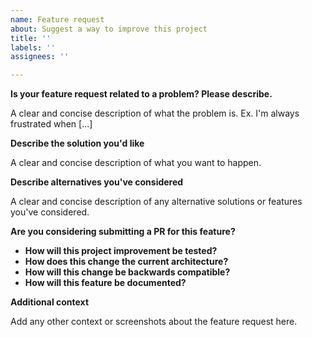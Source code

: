 ```yaml
---
name: Feature request
about: Suggest a way to improve this project
title: ''
labels: ''
assignees: ''

---
```


<!--

Hey! Thanks for opening an issue!

It is recommended that you include screenshots and logs to help everyone achieve a shared understanding of the improvement.

-->

**Is your feature request related to a problem? Please describe.**

A clear and concise description of what the problem is. Ex. I'm always frustrated when [...]

**Describe the solution you'd like**

A clear and concise description of what you want to happen.

**Describe alternatives you've considered**

A clear and concise description of any alternative solutions or features you've considered.

**Are you considering submitting a PR for this feature?**

- **How will this project improvement be tested?**
- **How does this change the current architecture?**
- **How will this change be backwards compatible?**
- **How will this feature be documented?**

**Additional context**

Add any other context or screenshots about the feature request here.

